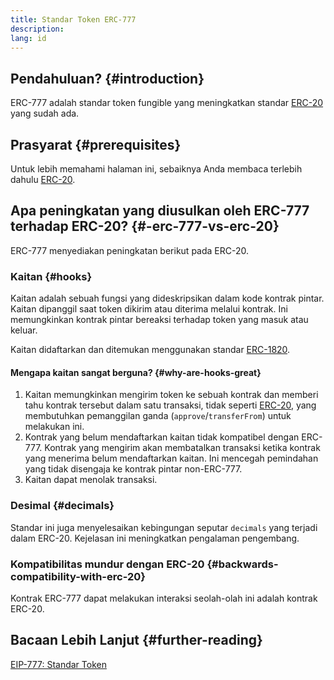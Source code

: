 ```yaml
---
title: Standar Token ERC-777
description:
lang: id
---
```


## Pendahuluan? \{#introduction}

ERC-777 adalah standar token fungible yang meningkatkan standar [ERC-20](/developers/docs/standards/tokens/erc-20/) yang sudah ada.

## Prasyarat \{#prerequisites}

Untuk lebih memahami halaman ini, sebaiknya Anda membaca terlebih dahulu [ERC-20](/developers/docs/standards/tokens/erc-20/).

## Apa peningkatan yang diusulkan oleh ERC-777 terhadap ERC-20? \{#-erc-777-vs-erc-20}

ERC-777 menyediakan peningkatan berikut pada ERC-20.

### Kaitan \{#hooks}

Kaitan adalah sebuah fungsi yang dideskripsikan dalam kode kontrak pintar. Kaitan dipanggil saat token dikirim atau diterima melalui kontrak. Ini memungkinkan kontrak pintar bereaksi terhadap token yang masuk atau keluar.

Kaitan didaftarkan dan ditemukan menggunakan standar [ERC-1820](https://eips.ethereum.org/EIPS/eip-1820).

#### Mengapa kaitan sangat berguna? \{#why-are-hooks-great}

1. Kaitan memungkinkan mengirim token ke sebuah kontrak dan memberi tahu kontrak tersebut dalam satu transaksi, tidak seperti [ERC-20](https://eips.ethereum.org/EIPS/eip-20), yang membutuhkan pemanggilan ganda (`approve`/`transferFrom`) untuk melakukan ini.
2. Kontrak yang belum mendaftarkan kaitan tidak kompatibel dengan ERC-777. Kontrak yang mengirim akan membatalkan transaksi ketika kontrak yang menerima belum mendaftarkan kaitan. Ini mencegah pemindahan yang tidak disengaja ke kontrak pintar non-ERC-777.
3. Kaitan dapat menolak transaksi.

### Desimal \{#decimals}

Standar ini juga menyelesaikan kebingungan seputar `decimals` yang terjadi dalam ERC-20. Kejelasan ini meningkatkan pengalaman pengembang.

### Kompatibilitas mundur dengan ERC-20 \{#backwards-compatibility-with-erc-20}

Kontrak ERC-777 dapat melakukan interaksi seolah-olah ini adalah kontrak ERC-20.

## Bacaan Lebih Lanjut \{#further-reading}

[EIP-777: Standar Token](https://eips.ethereum.org/EIPS/eip-777)
